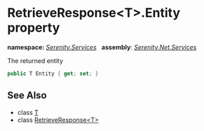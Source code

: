 # RetrieveResponse&lt;T&gt;.Entity property
**namespace:** *[Serenity.Services](../../README.md#serenity.services-namespace)*   **assembly**: *[Serenity.Net.Services](../../README.md)*

The returned entity

```csharp
public T Entity { get; set; }
```

## See Also

* class [T](../Serenity.Net.Services/../RetrieveResponse-1.T.md)
* class [RetrieveResponse&lt;T&gt;](../RetrieveResponse-1.md)
